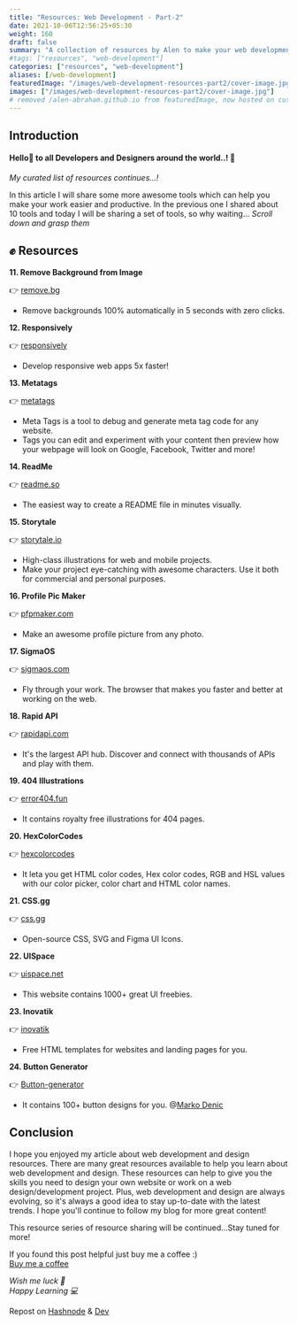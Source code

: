 ```yaml
---
title: "Resources: Web Development - Part-2"
date: 2021-10-06T12:56:25+05:30
weight: 160
draft: false
summary: "A collection of resources by Alen to make your web development process easier."
#tags: ["resources", "web-development"]
categories: ["resources", "web-development"]
aliases: [/web-development]
featuredImage: "/images/web-development-resources-part2/cover-image.jpg"
images: ["/images/web-development-resources-part2/cover-image.jpg"]
# removed /alen-abraham.github.io from featuredImage, now hosted on custom domain.
---
```


## Introduction

#### Hello👋 to all Developers and Designers around the world..! 🌈

_My curated list of resources continues...!_

In this article I will share some more awesome tools which can help you make your work easier and productive. In the previous one I shared about 10 tools and today I will be sharing a set of tools, so why waiting... _Scroll down and grasp them_

## ✊ Resources

**11. Remove Background from Image**

👉 [remove.bg](https://www.remove.bg/)

- Remove backgrounds 100% automatically in 5 seconds with zero clicks.

**12. Responsively**

👉 [responsively](https://responsively.app/)

- Develop responsive web apps 5x faster!

**13. Metatags**

👉 [metatags](https://metatags.io/)

- Meta Tags is a tool to debug and generate meta tag code for any website.
- Tags you can edit and experiment with your content then preview how your webpage will look on Google, Facebook, Twitter and more!

**14. ReadMe**

👉 [readme.so](https://readme.so/)

- The easiest way to create a README file in minutes visually.

**15. Storytale**

👉 [storytale.io](https://storytale.io/)

- High-class illustrations for web and mobile projects.
- Make your project eye-catching with awesome characters. Use it both for commercial and personal purposes.

**16. Profile Pic Maker**

👉 [pfpmaker.com](https://pfpmaker.com/)

- Make an awesome profile picture from any photo.

**17. SigmaOS**

👉 [sigmaos.com](web.https://sigmaos.com/)

- Fly through your work. The browser that makes you faster and better at working on the web.

**18. Rapid API**

👉 [rapidapi.com](https://rapidapi.com/hub)

- It's the largest API hub. Discover and connect with thousands of APIs and play with them.

**19. 404 Illustrations**

👉 [error404.fun](https://error404.fun/)

- It contains royalty free illustrations for 404 pages.

**20. HexColorCodes**

👉 [hexcolorcodes](https://hexcolorcodes.org/)

- It leta you get HTML color codes, Hex color codes, RGB and HSL values with our color picker, color chart and HTML color names.

**21. CSS.gg**

👉 [css.gg](https://css.gg/)

- Open-source CSS, SVG and Figma UI Icons.

**22. UISpace**

👉 [uispace.net](https://uispace.net/)

- This website contains 1000+ great UI freebies.

**23. Inovatik**

👉 [inovatik](https://inovatik.com/)

- Free HTML templates for websites and landing pages for you.

**24. Button Generator**

👉 [Button-generator](https://markodenic.com/tools/buttons-generator/)

- It contains 100+ button designs for you. @[Marko Denic](@denic)

## Conclusion

I hope you enjoyed my article about web development and design resources. There are many great resources available to help you learn about web development and design. These resources can help to give you the skills you need to design your own website or work on a web design/development project. Plus, web development and design are always evolving, so it's always a good idea to stay up-to-date with the latest trends. I hope you'll continue to follow my blog for more great content!

This resource series of resource sharing will be continued...Stay tuned for more!

If you found this post helpful just buy me a coffee :)  
[Buy me a coffee](https://www.buymeacoffee.com/alenabraham)

_Wish me luck 🌟_  
_Happy Learning 💻_

Repost on [Hashnode](https://alenabraham.hashnode.dev/big-o-notation-explained-dsa-01) & [Dev](https://dev.to/alenabraham/big-o-notation-explained-dsa-01-4oag)
